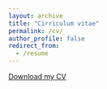 ```yaml
---
layout: archive
title: "Cirriculum vitae"
permalink: /cv/
author_profile: false
redirect_from:
  - /resume
---
```


<a href="zorian15.github.io/files/cv.pdf" target="_blank">Download my CV</a>
